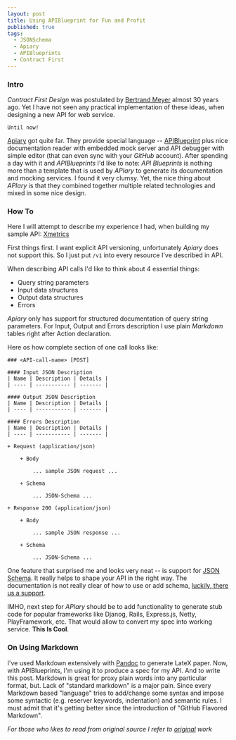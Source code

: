 ```yaml
---
layout: post
title: Using APIBlueprint for Fun and Profit
published: true
tags:
  - JSONSchema
  - Apiary
  - APIBlueprints
  - Contract First
---
```


### Intro
*Contract First Design* was postulated by [Bertrand Meyer](http://en.wikipedia.org/wiki/Bertrand_Meyer) almost 30 years ago.
Yet I have not seen any practical implementation of these ideas, when designing a new API for web service.

`Until now!`

[Apiary](http://apiary.io/how-it-works) got quite far.
They provide special language -- [APIBlueprint](http://apiblueprint.org/) plus nice documentation reader with embedded mock server and API debugger with simple editor (that can even sync with your *GitHub* account).
After spending a day with it and *APIBlueprints* I'd like to note: *API Blueprints* is nothing more than a template that is used by *APIary* to generate its documentation and mocking services.
I found it very clumsy.
Yet, the nice thing about *APIary* is that they combined together multiple related technologies and mixed in some nice design.

### How To
Here I will attempt to describe my experience I had, when building my sample API: [Xmetrics](http://docs.xmetricsv1.apiary.io/)

First things first.
I want explicit API versioning, unfortunately *Apiary* does not support this.
So I just put `/v1` into every resource I've described in API.

When describing API calls I'd like to think about 4 essential things:

 - Query string parameters
 - Input data structures
 - Output data structures
 - Errors

*Apiary* only has support for structured documentation of query string parameters.
For Input, Output and Errors description I use plain *Markdown* tables right after Action declaration.

Here os how complete section of one call looks like:

    ### <API-call-name> [POST]
    
    #### Input JSON Description
    | Name | Description | Details |
    | ---- | ----------- | ------- |
    
    #### Output JSON Description
    | Name | Description | Details |
    | ---- | ----------- | ------- |
    
    #### Errors Description
    | Name | Description | Details |
    | ---- | ----------- | ------- |
    
    + Request (application/json)
    
        + Body
        
            ... sample JSON request ...
        
        + Schema
        
            ... JSON-Schema ...
    
    + Response 200 (application/json)

        + Body
        
            ... sample JSON response ...
    
        + Schema
        
            ... JSON-Schema ...
 
One feature that surprised me and looks very neat -- is support for [JSON Schema](http://json-schema.org/).
It really helps to shape your API in the right way.
The documentation is not really clear of how to use or add schema,
[luckily, there us a support](http://support.apiary.io/knowledgebase/articles/147279-json-schema-validation).

IMHO, next step for *APIary* should be to add functionality to generate stub code for popular frameworks like Djanog, Rails, Express.js, Netty, PlayFramework, etc. That would allow to convert my spec into working service.
**This Is Cool**.

### On Using Markdown
I've used Markdown extensively with [Pandoc](http://johnmacfarlane.net/pandoc/README.html) to generate LateX paper.
Now, with APIBlueprints, I'm using it to produce a spec for my API.
And to write this post.
Markdown is great for proxy plain words into any particular format, but.
Lack of "standard markdown" is a major pain.
Since every Markdown based "language" tries to add/change some syntax and impose some syntactic (e.g.  reserver keywords, indentation) and semantic rules.
I must admit that it's getting better since the introduction of "GitHub Flavored Markdown".

*For those who likes to read from original source I refer to [original](http://cecs.wright.edu/~pmateti/Courses/7140/Lectures/OOD/meyer-design-by-contract-1992.pdf) work*
